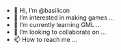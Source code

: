 - 👋 Hi, I’m @basilicon
- 👀 I’m interested in making games ...
- 🌱 I’m currently learning GML ...
- 💞️ I’m looking to collaborate on ...
- 📫 How to reach me ...

<!---
basilicon/basilicon is a ✨ special ✨ repository because its `README.md` (this file) appears on your GitHub profile.
You can click the Preview link to take a look at your changes.
--->
